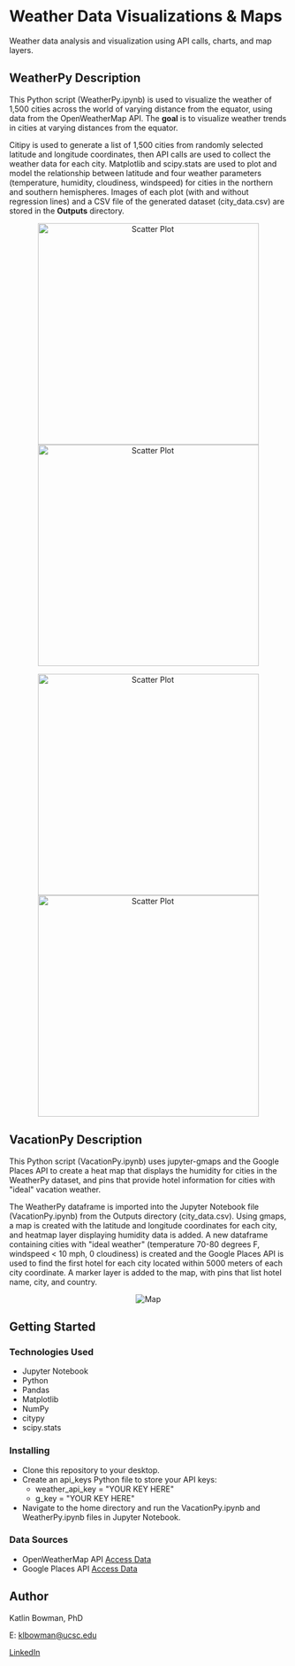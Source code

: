 # Weather Data Visualizations & Maps

Weather data analysis and visualization using API calls, charts, and map layers.

## WeatherPy Description

This Python script (WeatherPy.ipynb) is used to visualize the weather of 1,500 cities across the world of varying distance from the equator, using data from the OpenWeatherMap API. The **goal** is to visualize weather trends in cities at varying distances from the equator. 

Citipy is used to generate a list of 1,500 cities from randomly selected latitude and longitude coordinates, then API calls are used to collect the weather data for each city. Matplotlib and scipy.stats are used to plot and model the relationship between latitude and four weather parameters (temperature, humidity, cloudiness, windspeed) for cities in the northern and southern hemispheres. Images of each plot (with and without regression lines) and a CSV file of the generated dataset (city_data.csv) are stored in the **Outputs** directory. 

<p align="center">
  <img src="https://user-images.githubusercontent.com/74067302/146285021-9a5f615f-701b-4646-82b7-5b25b5737f96.png" alt="Scatter Plot" width="400" />
  <img src="https://user-images.githubusercontent.com/74067302/146285023-d105ac85-1ca7-4840-9c60-0f9b8420aa42.png" alt="Scatter Plot" width="400" />
</p>

<p align="center">
  <img src="https://user-images.githubusercontent.com/74067302/146285175-7d8f63f3-6881-4c00-9685-4e1b836f8165.png" alt="Scatter Plot" width="400" />
  <img src="https://user-images.githubusercontent.com/74067302/146285156-99884cd5-b203-42f6-ac11-eab5cf7bc56a.png" alt="Scatter Plot" width="400" />
</p>

## VacationPy Description

This Python script (VacationPy.ipynb) uses jupyter-gmaps and the Google Places API to create a heat map that displays the humidity for cities in the WeatherPy dataset, and pins that provide hotel information for cities with "ideal" vacation weather. 

The WeatherPy dataframe is imported into the Jupyter Notebook file (VacationPy.ipynb) from the Outputs directory (city_data.csv). Using gmaps, a map is created with the latitude and longitude coordinates for each city, and heatmap layer displaying humidity data is added. A new dataframe containing cities with "ideal weather" (temperature 70-80 degrees F, windspeed < 10 mph, 0 cloudiness) is created and the Google Places API is used to find the first hotel for each city located within 5000 meters of each city coordinate. A marker layer is added to the map, with pins that list hotel name, city, and country. 
<p align="center">
  <img src="https://user-images.githubusercontent.com/74067302/134268056-0916a403-a4c2-42ed-afa1-647a0737a419.png"alt="Map" />
</p>

## Getting Started

### Technologies Used 

* Jupyter Notebook
* Python
* Pandas
* Matplotlib
* NumPy
* citypy
* scipy.stats

### Installing

* Clone this repository to your desktop.
* Create an api_keys Python file to store your API keys: 
  * weather_api_key = "YOUR KEY HERE"
  * g_key = "YOUR KEY HERE"
* Navigate to the home directory and run the VacationPy.ipynb and WeatherPy.ipynb files in Jupyter Notebook.

### Data Sources

* OpenWeatherMap API [Access Data](https://openweathermap.org/api)
* Google Places API [Access Data](https://developers.google.com/maps/documentation/places/web-service/overview)


## Author

Katlin Bowman, PhD

E: klbowman@ucsc.edu

[LinkedIn](https://www.linkedin.com/in/katlin-bowman/)

